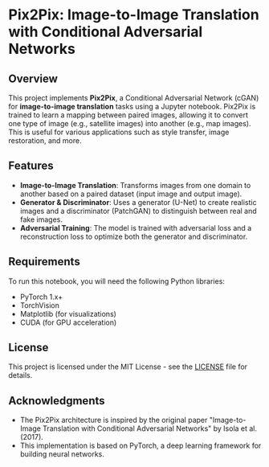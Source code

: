 # Pix2Pix: Image-to-Image Translation with Conditional Adversarial Networks

## Overview
This project implements **Pix2Pix**, a Conditional Adversarial Network (cGAN) for **image-to-image translation** tasks using a Jupyter notebook. Pix2Pix is trained to learn a mapping between paired images, allowing it to convert one type of image (e.g., satellite images) into another (e.g., map images). This is useful for various applications such as style transfer, image restoration, and more.

## Features
- **Image-to-Image Translation**: Transforms images from one domain to another based on a paired dataset (input image and output image).
- **Generator & Discriminator**: Uses a generator (U-Net) to create realistic images and a discriminator (PatchGAN) to distinguish between real and fake images.
- **Adversarial Training**: The model is trained with adversarial loss and a reconstruction loss to optimize both the generator and discriminator.

## Requirements
To run this notebook, you will need the following Python libraries:
- PyTorch 1.x+
- TorchVision
- Matplotlib (for visualizations)
- CUDA (for GPU acceleration)

## License
This project is licensed under the MIT License - see the [LICENSE](LICENSE) file for details.

## Acknowledgments
- The Pix2Pix architecture is inspired by the original paper "Image-to-Image Translation with Conditional Adversarial Networks" by Isola et al. (2017).
- This implementation is based on PyTorch, a deep learning framework for building neural networks.
